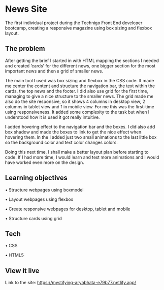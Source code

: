 # News Site

The first individual project during the Technigo Front End developer bootcamp, creating a responsive magazine using box sizing and flexbox layout.

## The problem

After getting the brief I started in with HTML mapping the sections I needed and created ‘cards’ for the different news, one bigger section for the most important news and then a grid of smaller news. 

The main tool I used was box sizing and flexbox in the CSS code. It made me center the content and structure the navigation bar, the text within the cards, the top news and the footer. I did also use grid for the first time, managing to give a nice structure to the smaller news. The grid made me also do the site responsive, so it shows 4 columns in desktop view, 2 columns in tablet view and 1 in mobile view. For me this was the first-time using responsiveness. It added some complexity to the task but when I understood how it is used it got really intuitive. 

I added hovering effect to the navigation bar and the boxes. I did also add box shadow and made the boxes to link to get the nice effect when hovering them. In the I added just two small animations to the last little box so the background color and text color changes colors.  

Doing this next time, I shall make a better layout plan before starting to code. If I had more time, I would learn and test more animations and I would have worked even more on the design. 

## Learning objectives

•	Structure webpages using boxmodel

•	Layout webpages using flexbox

•	Create responsive webpages for desktop, tablet and mobile

•	Structure cards using grid

## Tech

•	CSS

•	HTML5

## View it live
Link to the site: https://mystifying-aryabhata-e79b77.netlify.app/
